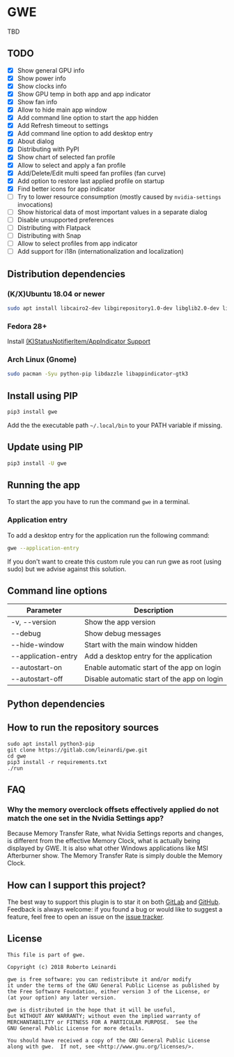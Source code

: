 # GWE
TBD

## TODO

- [x] Show general GPU info
- [x] Show power info
- [x] Show clocks info
- [x] Show GPU temp in both app and app indicator
- [x] Show fan info
- [x] Allow to hide main app window
- [x] Add command line option to start the app hidden
- [x] Add Refresh timeout to settings 
- [x] Add command line option to add desktop entry
- [x] About dialog
- [x] Distributing with PyPI
- [x] Show chart of selected fan profile
- [x] Allow to select and apply a fan profile
- [x] Add/Delete/Edit multi speed fan profiles (fan curve)
- [x] Add option to restore last applied profile on startup
- [x] Find better icons for app indicator
- [ ] Try to lower resource consumption (mostly caused by `nvidia-settings` invocations)
- [ ] Show historical data of most important values in a separate dialog
- [ ] Disable unsupported preferences
- [ ] Distributing with Flatpack
- [ ] Distributing with Snap
- [ ] Allow to select profiles from app indicator
- [ ] Add support for i18n (internationalization and localization)

## Distribution dependencies
### (K/X)Ubuntu 18.04 or newer
```bash
sudo apt install libcairo2-dev libgirepository1.0-dev libglib2.0-dev libdazzle-1.0-dev gir1.2-gtksource-3.0 gir1.2-appindicator3-0.1 python3-gi-cairo python3-pip
```
### Fedora 28+
Install [(K)StatusNotifierItem/AppIndicator Support](https://extensions.gnome.org/extension/615/appindicator-support/)

### Arch Linux (Gnome)
```bash
sudo pacman -Syu python-pip libdazzle libappindicator-gtk3
```

## Install using PIP
```bash
pip3 install gwe
```
Add the the executable path `~/.local/bin` to your PATH variable if missing.

## Update using PIP
```bash
pip3 install -U gwe
```

## Running the app
To start the app you have to run the command `gwe` in a terminal. 

### Application entry
To add a desktop entry for the application run the following command:
```bash
gwe --application-entry 
```
If you don't want to create this custom rule you can run gwe as root 
(using sudo) but we advise against this solution.

## Command line options

  | Parameter                 | Description|
  |---------------------------|------------|
  |-v, --version              |Show the app version|
  |--debug                    |Show debug messages|
  |--hide-window              |Start with the main window hidden|
  |--application-entry        |Add a desktop entry for the application|
  |--autostart-on             |Enable automatic start of the app on login|
  |--autostart-off            |Disable automatic start of the app on login|


## Python dependencies
## How to run the repository sources

```
sudo apt install python3-pip
git clone https://gitlab.com/leinardi/gwe.git
cd gwe
pip3 install -r requirements.txt
./run
```

## FAQ
### Why the memory overclock offsets effectively applied do not match the one set in the Nvidia Settings app?
Because Memory Transfer Rate, what Nvidia Settings reports and changes, 
is different from the effective Memory Clock, what is actually being 
displayed by GWE. It is also what other Windows applications like MSI Afterburner show.
The Memory Transfer Rate is simply double the Memory Clock.

## How can I support this project?

The best way to support this plugin is to star it on both [GitLab](https://gitlab.com/leinardi/gwe) and [GitHub](https://github.com/leinardi/gwe).
Feedback is always welcome: if you found a bug or would like to suggest a feature,
feel free to open an issue on the [issue tracker](https://gitlab.com/leinardi/gwe/issues).

## License
```
This file is part of gwe.

Copyright (c) 2018 Roberto Leinardi

gwe is free software: you can redistribute it and/or modify
it under the terms of the GNU General Public License as published by
the Free Software Foundation, either version 3 of the License, or
(at your option) any later version.

gwe is distributed in the hope that it will be useful,
but WITHOUT ANY WARRANTY; without even the implied warranty of
MERCHANTABILITY or FITNESS FOR A PARTICULAR PURPOSE.  See the
GNU General Public License for more details.

You should have received a copy of the GNU General Public License
along with gwe.  If not, see <http://www.gnu.org/licenses/>.
```